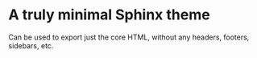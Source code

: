 # A truly minimal Sphinx theme

Can be used to export just the core HTML, without any headers, footers, sidebars, etc. 